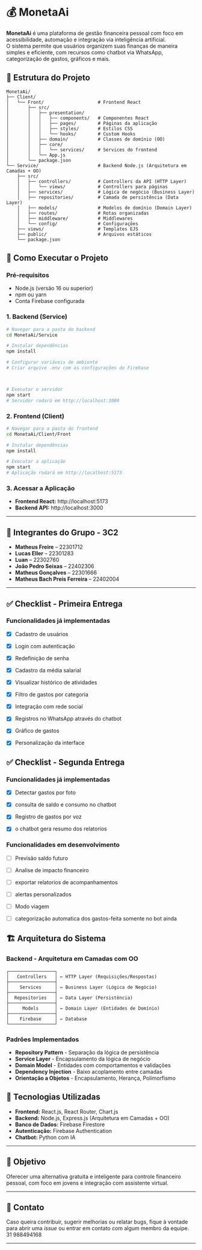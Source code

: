 # 💰 MonetaAi

**MonetaAi** é uma plataforma de gestão financeira pessoal com foco em acessibilidade, automação e integração via inteligência artificial.  
O sistema permite que usuários organizem suas finanças de maneira simples e eficiente, com recursos como chatbot via WhatsApp, categorização de gastos, gráficos e mais.

## 📁 Estrutura do Projeto

```
MonetaAi/
├── Client/
│   └── Front/                    # Frontend React
│       ├── src/
│       │   ├── presentation/
│       │   │   ├── components/   # Componentes React
│       │   │   ├── pages/        # Páginas da aplicação
│       │   │   ├── styles/       # Estilos CSS
│       │   │   └── hooks/        # Custom Hooks
│       │   ├── domain/           # Classes de domínio (OO)
│       │   ├── core/
│       │   │   └── services/     # Services do frontend
│       │   └── App.js
│       └── package.json
└── Service/                      # Backend Node.js (Arquitetura em Camadas + OO)
    ├── src/
    │   ├── controllers/          # Controllers da API (HTTP Layer)
    │   │   └── views/            # Controllers para páginas
    │   ├── services/             # Lógica de negócio (Business Layer)
    │   ├── repositories/         # Camada de persistência (Data Layer)
    │   ├── models/               # Modelos de domínio (Domain Layer)
    │   ├── routes/               # Rotas organizadas
    │   ├── middleware/           # Middlewares
    │   └── config/               # Configurações
    ├── views/                    # Templates EJS
    ├── public/                   # Arquivos estáticos
    └── package.json
```

## 🚀 Como Executar o Projeto

### Pré-requisitos
- Node.js (versão 16 ou superior)
- npm ou yarn
- Conta Firebase configurada

### 1. Backend (Service)
```bash
# Navegar para a pasta do backend
cd MonetaAi/Service

# Instalar dependências
npm install

# Configurar variáveis de ambiente
# Criar arquivo .env com as configurações do Firebase



# Executar o servidor
npm start
# Servidor rodará em http://localhost:3000
```

### 2. Frontend (Client)
```bash
# Navegar para a pasta do frontend
cd MonetaAi/Client/Front

# Instalar dependências
npm install

# Executar a aplicação
npm start
# Aplicação rodará em http://localhost:5173
```

### 3. Acessar a Aplicação
- **Frontend React:** http://localhost:5173
- **Backend API:** http://localhost:3000


---

## 👥 Integrantes do Grupo - 3C2

- **Matheus Freire** – 22301712  
- **Lucas Eller** – 22301283  
- **Luan** – 22302760  
- **João Pedro Seixas** – 22402306  
- **Matheus Gonçalves** – 22301666  
- **Matheus Bach Preis Ferreira** – 22402004  

---

## ✅ Checklist - Primeira Entrega

### Funcionalidades já implementadas
- [x] Cadastro de usuários  
- [x] Login com autenticação  
- [x] Redefinição de senha 
- [x] Cadastro da média salarial
- [x] Visualizar histórico de atividades
- [x] Filtro de gastos por categoria
- [x] Integração com rede social
- [x] Registros no WhatsApp através do chatbot
- [x] Gráfico de gastos
- [x] Personalização da interface  





 ## ✅ Checklist - Segunda Entrega

### Funcionalidades já implementadas
- [x] Detectar gastos por foto
- [x] consulta de saldo e consumo no chatbot
- [x] Registro de gastos por voz
- [x] o chatbot gera resumo dos relatorios


### Funcionalidades em desenvolvimento
- [ ] Previsão saldo futuro
- [ ] Analise de impacto financeiro
- [ ] exportar relatorios de acompanhamentos
- [ ]  alertas personalizados
- [ ]  Modo viagem
- [ ]  categorização automatica dos gastos-feita somente no bot ainda
 

## 🏗️ Arquitetura do Sistema

### Backend - Arquitetura em Camadas com OO
```
┌─────────────────┐
│   Controllers   │ ← HTTP Layer (Requisições/Respostas)
├─────────────────┤
│    Services     │ ← Business Layer (Lógica de Negócio)
├─────────────────┤
│  Repositories   │ ← Data Layer (Persistência)
├─────────────────┤
│     Models      │ ← Domain Layer (Entidades de Domínio)
├─────────────────┤
│    Firebase     │ ← Database
└─────────────────┘
```

### Padrões Implementados
- **Repository Pattern** - Separação da lógica de persistência
- **Service Layer** - Encapsulamento da lógica de negócio  
- **Domain Model** - Entidades com comportamentos e validações
- **Dependency Injection** - Baixo acoplamento entre camadas
- **Orientação a Objetos** - Encapsulamento, Herança, Polimorfismo



## 🚀 Tecnologias Utilizadas

- **Frontend:** React.js, React Router, Chart.js
- **Backend:** Node.js, Express.js (Arquitetura em Camadas + OO)
- **Banco de Dados:** Firebase Firestore
- **Autenticação:** Firebase Authentication
- **Chatbot:** Python com IA


---

## 📌 Objetivo

Oferecer uma alternativa gratuita e inteligente para controle financeiro pessoal, com foco em jovens e integração com assistente virtual.

---



## 📲 Contato

Caso queira contribuir, sugerir melhorias ou relatar bugs, fique à vontade para abrir uma *issue* ou entrar em contato com algum membro da equipe.
31 988494168

---

